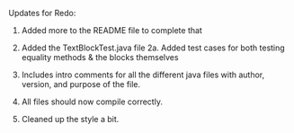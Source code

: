 Updates for Redo:

1. Added more to the README file to complete that

2. Added the TextBlockTest.java file
  2a. Added test cases for both testing equality methods & the blocks themselves

3. Includes intro comments for all the different java files with author, version, and purpose of the file.

4. All files should now compile correctly.

5. Cleaned up the style a bit.